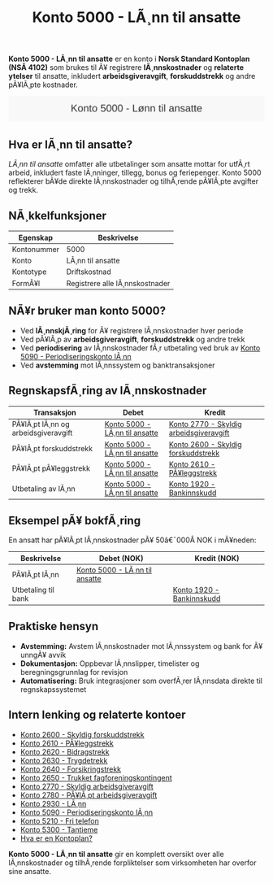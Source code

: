 ﻿---
title: "Konto 5000 - LÃ¸nn til ansatte"
meta_title: "5000-lonn-til-ansatte"
meta_description: '**Konto 5000 - LÃ¸nn til ansatte** er en konto i **Norsk Standard Kontoplan (NSÂ 4102)** som brukes til Ã¥ registrere **lÃ¸nnskostnader** og **relaterte ytelser...'
slug: 5000-lonn-til-ansatte
type: blog
layout: pages/single
---

**Konto 5000 - LÃ¸nn til ansatte** er en konto i **Norsk Standard Kontoplan (NSÂ 4102)** som brukes til Ã¥ registrere **lÃ¸nnskostnader** og **relaterte ytelser** til ansatte, inkludert **arbeidsgiveravgift**, **forskuddstrekk** og andre pÃ¥lÃ¸pte kostnader.

![Illustrasjon av konto 5000 LÃ¸nn til ansatte](5000-lonn-til-ansatte-image.svg)

## Hva er lÃ¸nn til ansatte?

*LÃ¸nn til ansatte* omfatter alle utbetalinger som ansatte mottar for utfÃ¸rt arbeid, inkludert faste lÃ¸nninger, tillegg, bonus og feriepenger. Konto 5000 reflekterer bÃ¥de direkte lÃ¸nnskostnader og tilhÃ¸rende pÃ¥lÃ¸pte avgifter og trekk.

## NÃ¸kkelfunksjoner

| Egenskap      | Beskrivelse                    |
|---------------|--------------------------------|
| Kontonummer   | 5000                           |
| Konto         | LÃ¸nn til ansatte               |
| Kontotype     | Driftskostnad                  |
| FormÃ¥l        | Registrere alle lÃ¸nnskostnader |

## NÃ¥r bruker man konto 5000?

* Ved **lÃ¸nnskjÃ¸ring** for Ã¥ registrere lÃ¸nnskostnader hver periode
* Ved pÃ¥lÃ¸p av **arbeidsgiveravgift**, **forskuddstrekk** og andre trekk
* Ved **periodisering** av lÃ¸nnskostnader fÃ¸r utbetaling ved bruk av [Konto 5090 - Periodiseringskonto lÃ¸nn](/blogs/kontoplan/5090-periodiseringskonto-lonn "Konto 5090 - Periodiseringskonto lÃ¸nn")
* Ved **avstemming** mot lÃ¸nnssystem og banktransaksjoner

## RegnskapsfÃ¸ring av lÃ¸nnskostnader

| Transaksjon                                  | Debet                                                                                                                                      | Kredit                                                                                                                                         |
|----------------------------------------------|--------------------------------------------------------------------------------------------------------------------------------------------|------------------------------------------------------------------------------------------------------------------------------------------------|
| PÃ¥lÃ¸pt lÃ¸nn og arbeidsgiveravgift            | [Konto 5000 - LÃ¸nn til ansatte](/blogs/kontoplan/5000-lonn-til-ansatte "Konto 5000 - LÃ¸nn til ansatte")                                    | [Konto 2770 - Skyldig arbeidsgiveravgift](/blogs/kontoplan/2770-skyldig-arbeidsgiveravgift "Konto 2770 - Skyldig arbeidsgiveravgift")          |
| PÃ¥lÃ¸pt forskuddstrekk                        | [Konto 5000 - LÃ¸nn til ansatte](/blogs/kontoplan/5000-lonn-til-ansatte "Konto 5000 - LÃ¸nn til ansatte")                                    | [Konto 2600 - Skyldig forskuddstrekk](/blogs/kontoplan/2600-forskuddstrekk "Konto 2600 - Skyldig forskuddstrekk")                            |
| PÃ¥lÃ¸pt pÃ¥leggstrekk                          | [Konto 5000 - LÃ¸nn til ansatte](/blogs/kontoplan/5000-lonn-til-ansatte "Konto 5000 - LÃ¸nn til ansatte")                                    | [Konto 2610 - PÃ¥leggstrekk](/blogs/kontoplan/2610-paalleggstrekk "Konto 2610 - PÃ¥leggstrekk")                                                |
| Utbetaling av lÃ¸nn                            | [Konto 5000 - LÃ¸nn til ansatte](/blogs/kontoplan/5000-lonn-til-ansatte "Konto 5000 - LÃ¸nn til ansatte")                                    | [Konto 1920 - Bankinnskudd](/blogs/kontoplan/1920-bankinnskudd "Konto 1920 - Bankinnskudd")                                                  |

## Eksempel pÃ¥ bokfÃ¸ring

En ansatt har pÃ¥lÃ¸pt lÃ¸nnskostnader pÃ¥ 50â€¯000Â NOK i mÃ¥neden:

| Beskrivelse            | Debet (NOK)                                                                                                                             | Kredit (NOK)                                                                                     |
|------------------------|-----------------------------------------------------------------------------------------------------------------------------------------|--------------------------------------------------------------------------------------------------|
| PÃ¥lÃ¸pt lÃ¸nn            | [Konto 5000 - LÃ¸nn til ansatte](/blogs/kontoplan/5000-lonn-til-ansatte "Konto 5000 - LÃ¸nn til ansatte")                                 |                                                                                                  |
| Utbetaling til bank    |                                                                                                                                         | [Konto 1920 - Bankinnskudd](/blogs/kontoplan/1920-bankinnskudd "Konto 1920 - Bankinnskudd")       |

## Praktiske hensyn

* **Avstemming:** Avstem lÃ¸nnskostnader mot lÃ¸nnssystem og bank for Ã¥ unngÃ¥ avvik
* **Dokumentasjon:** Oppbevar lÃ¸nnslipper, timelister og beregningsgrunnlag for revisjon
* **Automatisering:** Bruk integrasjoner som overfÃ¸rer lÃ¸nnsdata direkte til regnskapssystemet

## Intern lenking og relaterte kontoer

* [Konto 2600 - Skyldig forskuddstrekk](/blogs/kontoplan/2600-forskuddstrekk "Konto 2600 - Skyldig forskuddstrekk")
* [Konto 2610 - PÃ¥leggstrekk](/blogs/kontoplan/2610-paalleggstrekk "Konto 2610 - PÃ¥leggstrekk")
* [Konto 2620 - Bidragstrekk](/blogs/kontoplan/2620-bidragstrekk "Konto 2620 - Bidragstrekk")
* [Konto 2630 - Trygdetrekk](/blogs/kontoplan/2630-trygdetrekk "Konto 2630 - Trygdetrekk")
* [Konto 2640 - Forsikringstrekk](/blogs/kontoplan/2640-forsikringstrekk "Konto 2640 - Forsikringstrekk")
* [Konto 2650 - Trukket fagforeningskontingent](/blogs/kontoplan/2650-trukket-fagforeningskontingent "Konto 2650 - Trukket fagforeningskontingent")
* [Konto 2770 - Skyldig arbeidsgiveravgift](/blogs/kontoplan/2770-skyldig-arbeidsgiveravgift "Konto 2770 - Skyldig arbeidsgiveravgift")
* [Konto 2780 - PÃ¥lÃ¸pt arbeidsgiveravgift](/blogs/kontoplan/2780-palopte-arbeidsgiveravgift "Konto 2780 - PÃ¥lÃ¸pt arbeidsgiveravgift")
* [Konto 2930 - LÃ¸nn](/blogs/kontoplan/2930-lonn "Konto 2930 - LÃ¸nn")
* [Konto 5090 - Periodiseringskonto lÃ¸nn](/blogs/kontoplan/5090-periodiseringskonto-lonn "Konto 5090 - Periodiseringskonto lÃ¸nn")
* [Konto 5210 - Fri telefon](/blogs/kontoplan/5210-fri-telefon "Konto 5210 - Fri telefon: RegnskapsfÃ¸ring av fri telefon som ansattgode i Norsk kontoplan")
* [Konto 5300 - Tantieme](/blogs/kontoplan/5300-tantieme "Konto 5300 - Tantieme: BokfÃ¸ring av resultatbasert godtgjÃ¸relse i Norsk kontoplan")
* [Hva er en Kontoplan?](/blogs/regnskap/hva-er-kontoplan "Hva er en Kontoplan? Komplett Guide til Kontoplaner i Norsk Regnskap")

**Konto 5000 - LÃ¸nn til ansatte** gir en komplett oversikt over alle lÃ¸nnskostnader og tilhÃ¸rende forpliktelser som virksomheten har overfor sine ansatte.

